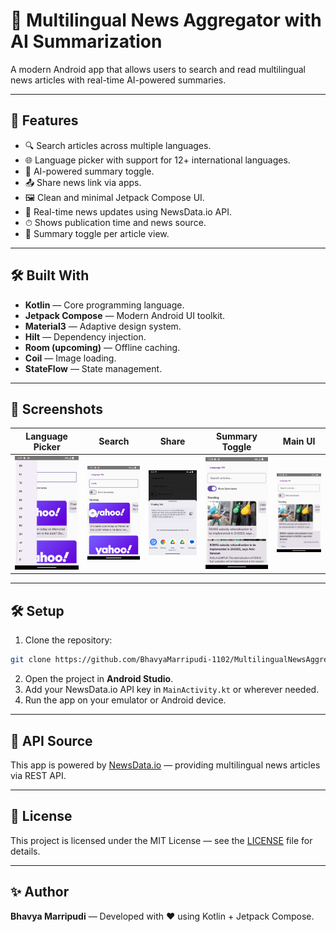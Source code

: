 # 📰 Multilingual News Aggregator with AI Summarization

A modern Android app that allows users to search and read multilingual news articles with real-time AI-powered summaries.

---

## 🚀 Features

- 🔍 Search articles across multiple languages.
- 🌐 Language picker with support for 12+ international languages.
- 📄 AI-powered summary toggle.
- 📤 Share news link via apps.
- 🖼 Clean and minimal Jetpack Compose UI.
- 🔁 Real-time news updates using NewsData.io API.
- ⏱ Shows publication time and news source.
- 🧠 Summary toggle per article view.

---

## 🛠 Built With

- **Kotlin** — Core programming language.
- **Jetpack Compose** — Modern Android UI toolkit.
- **Material3** — Adaptive design system.
- **Hilt** — Dependency injection.
- **Room (upcoming)** — Offline caching.
- **Coil** — Image loading.
- **StateFlow** — State management.

---

## 📸 Screenshots

| Language Picker                | Search                      | Share                      | Summary Toggle               | Main UI                   |
|--------------------------------|-----------------------------|----------------------------|------------------------------|---------------------------|
| ![](Screenshots/languages.png) | ![](Screenshots/search.png) | ![](Screenshots/share.png) | ![](Screenshots/summary.png) | ![](Screenshots/main.png) |

---

## 🛠️ Setup

1. Clone the repository:
```bash
git clone https://github.com/BhavyaMarripudi-1102/MultilingualNewsAggregatorWithAISummarizer.git
```
2. Open the project in **Android Studio**.
3. Add your NewsData.io API key in `MainActivity.kt` or wherever needed.
4. Run the app on your emulator or Android device.

---

## 🔑 API Source

This app is powered by [NewsData.io](https://newsdata.io) — providing multilingual news articles via REST API.

---

## 📄 License

This project is licensed under the MIT License — see the [LICENSE](LICENSE) file for details.

---

## ✨ Author

**Bhavya Marripudi** — Developed with ❤️ using Kotlin + Jetpack Compose.
